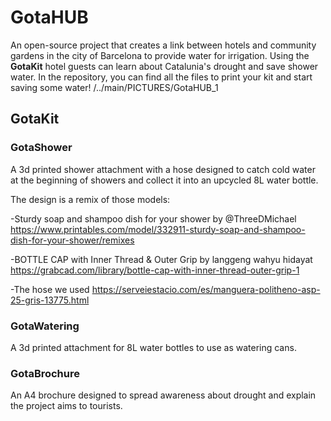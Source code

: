 # GotaHUB
An open-source project that creates a link between hotels and community gardens in the city of Barcelona to provide water for irrigation.
Using the **GotaKit** hotel guests can learn about Catalunia's drought and save shower water.
In the repository, you can find all the files to print your kit and start saving some water!
/../main/PICTURES/GotaHUB_1
## GotaKit
 ### GotaShower
A 3d printed shower attachment with a hose designed to catch cold water at the beginning of showers and collect it into an upcycled 8L water bottle.

 The design is a remix of those models:
 
 -Sturdy soap and shampoo dish for your shower by @ThreeDMichael
 <https://www.printables.com/model/332911-sturdy-soap-and-shampoo-dish-for-your-shower/remixes>
 
 -BOTTLE CAP with Inner Thread & Outer Grip by langgeng wahyu hidayat
 <https://grabcad.com/library/bottle-cap-with-inner-thread-outer-grip-1>
 
 -The hose we used
 <https://serveiestacio.com/es/manguera-politheno-asp-25-gris-13775.html>
 


 ### GotaWatering
A 3d printed attachment for 8L water bottles to use as watering cans.

### GotaBrochure
An A4 brochure designed to spread awareness about drought and explain the project aims to tourists.
